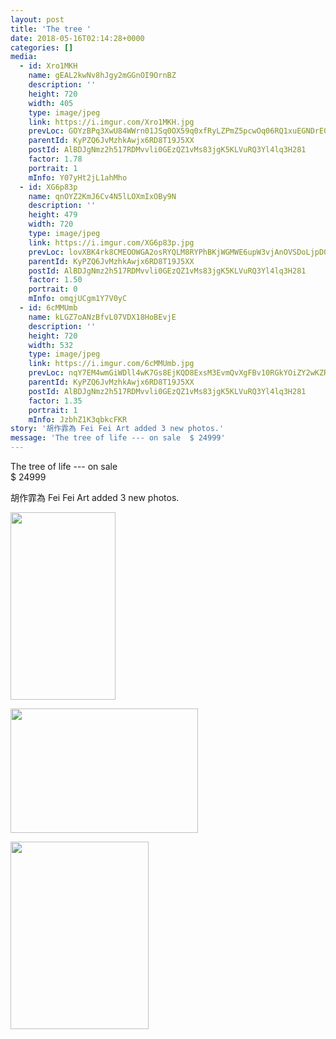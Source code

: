 ```yaml
---
layout: post
title: 'The tree ' 
date: 2018-05-16T02:14:28+0000 
categories: [] 
media:
  - id: Xro1MKH
    name: gEAL2kwNv8hJgy2mGGnOI9OrnBZ
    description: ''   
    height: 720
    width: 405
    type: image/jpeg
    link: https://i.imgur.com/Xro1MKH.jpg
    prevLoc: GOYzBPq3XwU84WWrn01JSq0OX59q0xfRyLZPmZ5pcwOq06RQ1xuEGNDrE0EQTXrpRqy1QJFE398Zpq0vS48oOoYvxDuPkPNQjP0MSqyBGQNVlnto5VrnZ0ZMS8lWnEDNYAU3lMjkYXRBSNg2YjzqQoT2nln5zAL6fO0jxOJ36XIj11A7QXqEhAQx1RRrNyhn413B7vNxcmnM9lLZGRIxNmxAo5jBIJYGQ9ABElcQ09M4Y57WIVM2j35QL9SMADyDW21Miz3
    parentId: KyPZQ6JvMzhkAwjx6RD8T19J5XX
    postId: AlBDJgNmz2h517RDMvvli0GEzQZ1vMs83jgK5KLVuRQ3Yl4lq3H281
    factor: 1.78
    portrait: 1
    mInfo: Y07yHt2jL1ahMho
  - id: XG6p83p
    name: qnOYZ2KmJ6Cv4N5lLOXmIxOBy9N
    description: ''   
    height: 479
    width: 720
    type: image/jpeg
    link: https://i.imgur.com/XG6p83p.jpg
    prevLoc: lovXBK4rk8CMEOOWGA2osRYQLM8RYPhBKjWGMWE6upW3vjAnOVSDoLjpD0DvTLWO9PoKpMUyn1omqWwrSY59pOwGA0sRpJArzG1kHvrELw7WqMCogmjDWqrJug697Y1njYhpJP4ZAl5ZFOlLJvXLXOhzEmpqJqO0UmEN4j3AE8CqW28OKGx5TQgowGJpNZFXYDgAYVkOfxo24W29XDfylpXGJVJQS0RkXNRLD6U5olw88L0zT3xVxpX
    parentId: KyPZQ6JvMzhkAwjx6RD8T19J5XX
    postId: AlBDJgNmz2h517RDMvvli0GEzQZ1vMs83jgK5KLVuRQ3Yl4lq3H281
    factor: 1.50
    portrait: 0
    mInfo: omqjUCgm1Y7V0yC
  - id: 6cMMUmb
    name: kLGZ7oANzBfvL07VDX18HoBEvjE
    description: ''   
    height: 720
    width: 532
    type: image/jpeg
    link: https://i.imgur.com/6cMMUmb.jpg
    prevLoc: nqY7EM4wmGiWDll4wK7Gs8EjKQD8ExsM3EvmQvXgFBv10RGkYOiZY2wKZRZguonpPQWA3yClWJjwO26vt492QgAWyRH6j3y3ZvpAIGL4nky9Gxto4pG80nZoSKMP6OGvkLc6Y1QyXZpPF1xwvrkNo7hKEx0xkE2wIoxA7oBYKguLXXD43m18t91zlQQOxrILx2W5zG4VSlLvPLRY62Ty0j3kk5MNUgorXJzP5rtqlZMwBv6NtJvpz183v0SMxL53zDZ3tx2
    parentId: KyPZQ6JvMzhkAwjx6RD8T19J5XX
    postId: AlBDJgNmz2h517RDMvvli0GEzQZ1vMs83jgK5KLVuRQ3Yl4lq3H281
    factor: 1.35
    portrait: 1
    mInfo: JzbhZ1K3qbkcFKR
story: '胡作霏為 Fei Fei Art added 3 new photos.'  
message: 'The tree of life --- on sale  $ 24999'  
---
```


The tree of life --- on sale  
$ 24999
 
 
[//]: #story:
胡作霏為 Fei Fei Art added 3 new photos.


[//]: #media:  
<a href="https://i.imgur.com/Xro1MKH.jpg"><img src="https://i.imgur.com/Xro1MKH.jpg" height="300" width="168" /></a> 
  

<a href="https://i.imgur.com/XG6p83p.jpg"><img src="https://i.imgur.com/XG6p83p.jpg" height="199" width="300" /></a> 
  

<a href="https://i.imgur.com/6cMMUmb.jpg"><img src="https://i.imgur.com/6cMMUmb.jpg" height="300" width="221" /></a> 
 
